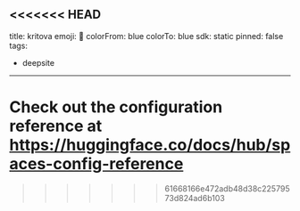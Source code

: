 <<<<<<< HEAD
---
title: kritova
emoji: 🐳
colorFrom: blue
colorTo: blue
sdk: static
pinned: false
tags:
  - deepsite
---

Check out the configuration reference at https://huggingface.co/docs/hub/spaces-config-reference
=======

>>>>>>> 61668166e472adb48d38c22579573d824ad6b103
